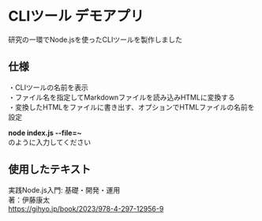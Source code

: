 # CLIツール デモアプリ
研究の一環でNode.jsを使ったCLIツールを製作しました  

## 仕様
・CLIツールの名前を表示  
・ファイル名を指定してMarkdownファイルを読み込みHTMLに変換する  
・変換したHTMLをファイルに書き出す、オプションでHTMLファイルの名前を設定  
  
**node index.js --file=~**   
のように入力してください
## 使用したテキスト
実践Node.js入門: 基礎・開発・運用  
著：伊藤康太  
https://gihyo.jp/book/2023/978-4-297-12956-9
